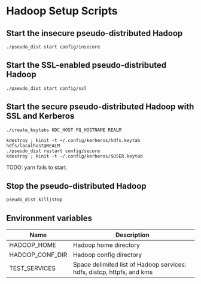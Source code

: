 # Hadoop Setup Scripts

## Start the insecure pseudo-distributed Hadoop

    ./pseudo_dist start config/insecure

## Start the SSL-enabled pseudo-distributed Hadoop

    ./pseudo_dist start config/ssl

## Start the secure pseudo-distributed Hadoop with SSL and Kerberos

    ./create_keytabs KDC_HOST FQ_HOSTNAME REALM

    kdestroy ; kinit -t ~/.config/kerberos/hdfs.keytab hdfs/localhost@REALM
    ./pseudo_dist restart config/secure
    kdestroy ; kinit -t ~/.config/kerberos/$USER.keytab

TODO: yarn fails to start.

## Stop the pseudo-distributed Hadoop

    pseudo_dist kill|stop

## Environment variables

Name             | Description
-----------------|-------------
HADOOP_HOME      | Hadoop home directory
HADOOP_CONF_DIR  | Hadoop config directory
TEST_SERVICES    | Space delimited list of Hadoop services: hdfs, distcp, httpfs, and kms
